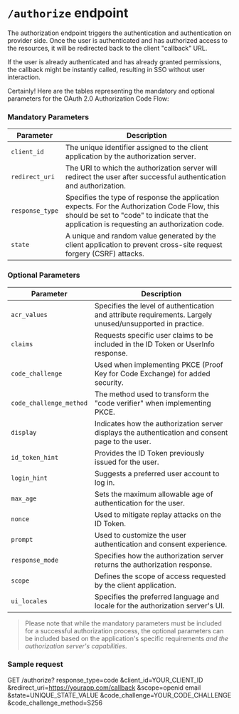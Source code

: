 # `/authorize` endpoint

The authorization endpoint triggers the authentication and authentication on provider side. Once the user is authenticated and has authorized access to the resources, it will be redirected back to the client "callback" URL.

If the user is already authenticated and has already granted permissions, the callback might be instantly called, resulting in SSO without user interaction.

Certainly! Here are the tables representing the mandatory and optional parameters for the OAuth 2.0 Authorization Code Flow:

### Mandatory Parameters

| Parameter      | Description                                                                                     |
|----------------|-------------------------------------------------------------------------------------------------|
| `client_id`    | The unique identifier assigned to the client application by the authorization server.        |
| `redirect_uri` | The URI to which the authorization server will redirect the user after successful authentication and authorization. |
| `response_type` | Specifies the type of response the application expects. For the Authorization Code Flow, this should be set to "code" to indicate that the application is requesting an authorization code. |
| `state`        | A unique and random value generated by the client application to prevent cross-site request forgery (CSRF) attacks. |

### Optional Parameters

| Parameter      | Description                                                                                               |
|----------------|-----------------------------------------------------------------------------------------------------------|
| `acr_values`   | Specifies the level of authentication and attribute requirements. Largely unused/unsupported in practice. | 
| `claims`       | Requests specific user claims to be included in the ID Token or UserInfo response.                        |
| `code_challenge` | Used when implementing PKCE (Proof Key for Code Exchange) for added security.                           |
| `code_challenge_method` | The method used to transform the "code verifier" when implementing PKCE.                         |
| `display`      | Indicates how the authorization server displays the authentication and consent page to the user.          |
| `id_token_hint` | Provides the ID Token previously issued for the user.                                                    |
| `login_hint`   | Suggests a preferred user account to log in.                                                              |
| `max_age`      | Sets the maximum allowable age of authentication for the user.                                            |
| `nonce`        | Used to mitigate replay attacks on the ID Token.                                                          |
| `prompt`       | Used to customize the user authentication and consent experience.                                         |
| `response_mode` | Specifies how the authorization server returns the authorization response.                               |
| `scope`        | Defines the scope of access requested by the client application.                                          |
| `ui_locales`   | Specifies the preferred language and locale for the authorization server's UI.                            |

> Please note that while the mandatory parameters must be included for a successful authorization process, 
> the optional parameters can be included based on the application's specific requirements *and the authorization server's capabilities*.


### Sample request

GET /authorize?
response_type=code
&client_id=YOUR_CLIENT_ID
&redirect_uri=https://yourapp.com/callback
&scope=openid email
&state=UNIQUE_STATE_VALUE
&code_challenge=YOUR_CODE_CHALLENGE
&code_challenge_method=S256

